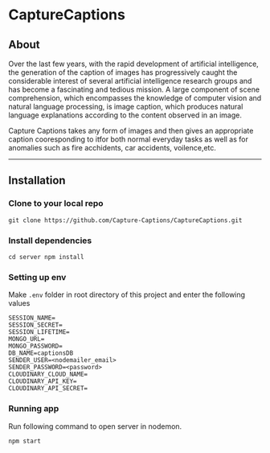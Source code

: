 # CaptureCaptions
## About
Over the last few years, with the rapid development of artificial intelligence, the generation of the
caption of images has progressively caught the considerable interest of several artificial
intelligence research groups and has become a fascinating and tedious mission. A large
component of scene comprehension, which encompasses the knowledge of computer vision and
natural language processing, is image caption, which produces natural language explanations
according to the content observed in an image.

Capture Captions takes any form of images and then gives an appropriate caption cooresponding to itfor both normal everyday tasks as well as for anomalies such as fire acchidents, car accidents, voilence,etc.
<hr>

## Installation
### Clone to your local repo
```
git clone https://github.com/Capture-Captions/CaptureCaptions.git
```

### Install dependencies
```
cd server npm install
```

### Setting up env
Make `.env` folder in root directory of this project and enter the following values
```
SESSION_NAME=
SESSION_SECRET=
SESSION_LIFETIME=
MONGO_URL=
MONGO_PASSWORD=
DB_NAME=captionsDB
SENDER_USER=<nodemailer_email>
SENDER_PASSWORD=<password>
CLOUDINARY_CLOUD_NAME=
CLOUDINARY_API_KEY=
CLOUDINARY_API_SECRET=
```

### Running app
Run following command to open server in nodemon.
```
npm start
```
